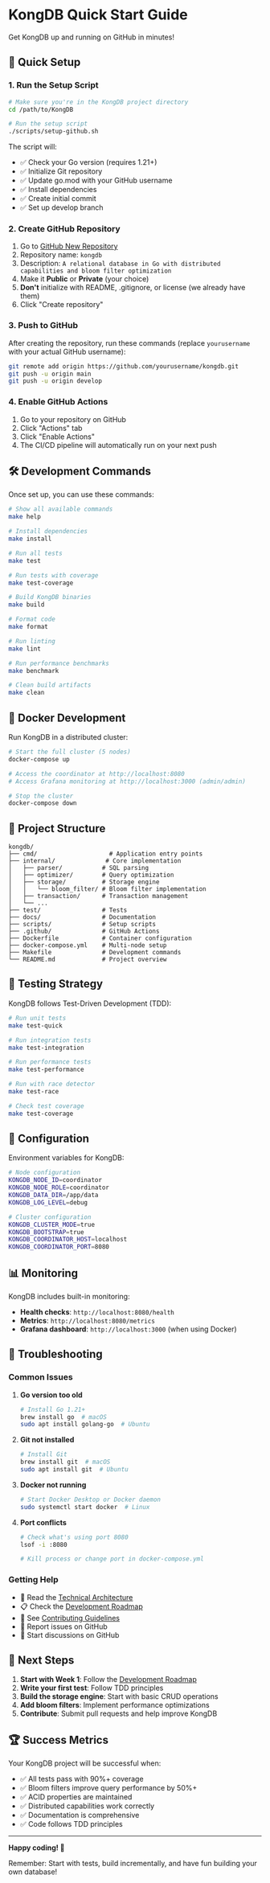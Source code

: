 # KongDB Quick Start Guide

Get KongDB up and running on GitHub in minutes!

## 🚀 Quick Setup

### 1. Run the Setup Script

```bash
# Make sure you're in the KongDB project directory
cd /path/to/KongDB

# Run the setup script
./scripts/setup-github.sh
```

The script will:
- ✅ Check your Go version (requires 1.21+)
- ✅ Initialize Git repository
- ✅ Update go.mod with your GitHub username
- ✅ Install dependencies
- ✅ Create initial commit
- ✅ Set up develop branch

### 2. Create GitHub Repository

1. Go to [GitHub New Repository](https://github.com/new)
2. Repository name: `kongdb`
3. Description: `A relational database in Go with distributed capabilities and bloom filter optimization`
4. Make it **Public** or **Private** (your choice)
5. **Don't** initialize with README, .gitignore, or license (we already have them)
6. Click "Create repository"

### 3. Push to GitHub

After creating the repository, run these commands (replace `yourusername` with your actual GitHub username):

```bash
git remote add origin https://github.com/yourusername/kongdb.git
git push -u origin main
git push -u origin develop
```

### 4. Enable GitHub Actions

1. Go to your repository on GitHub
2. Click "Actions" tab
3. Click "Enable Actions"
4. The CI/CD pipeline will automatically run on your next push

## 🛠️ Development Commands

Once set up, you can use these commands:

```bash
# Show all available commands
make help

# Install dependencies
make install

# Run all tests
make test

# Run tests with coverage
make test-coverage

# Build KongDB binaries
make build

# Format code
make format

# Run linting
make lint

# Run performance benchmarks
make benchmark

# Clean build artifacts
make clean
```

## 🐳 Docker Development

Run KongDB in a distributed cluster:

```bash
# Start the full cluster (5 nodes)
docker-compose up

# Access the coordinator at http://localhost:8080
# Access Grafana monitoring at http://localhost:3000 (admin/admin)

# Stop the cluster
docker-compose down
```

## 📁 Project Structure

```
kongdb/
├── cmd/                    # Application entry points
├── internal/              # Core implementation
│   ├── parser/           # SQL parsing
│   ├── optimizer/        # Query optimization
│   ├── storage/          # Storage engine
│   │   └── bloom_filter/ # Bloom filter implementation
│   ├── transaction/      # Transaction management
│   └── ...
├── test/                 # Tests
├── docs/                 # Documentation
├── scripts/              # Setup scripts
├── .github/              # GitHub Actions
├── Dockerfile            # Container configuration
├── docker-compose.yml    # Multi-node setup
├── Makefile              # Development commands
└── README.md             # Project overview
```

## 🧪 Testing Strategy

KongDB follows Test-Driven Development (TDD):

```bash
# Run unit tests
make test-quick

# Run integration tests
make test-integration

# Run performance tests
make test-performance

# Run with race detector
make test-race

# Check test coverage
make test-coverage
```

## 🔧 Configuration

Environment variables for KongDB:

```bash
# Node configuration
KONGDB_NODE_ID=coordinator
KONGDB_NODE_ROLE=coordinator
KONGDB_DATA_DIR=/app/data
KONGDB_LOG_LEVEL=debug

# Cluster configuration
KONGDB_CLUSTER_MODE=true
KONGDB_BOOTSTRAP=true
KONGDB_COORDINATOR_HOST=localhost
KONGDB_COORDINATOR_PORT=8080
```

## 📊 Monitoring

KongDB includes built-in monitoring:

- **Health checks**: `http://localhost:8080/health`
- **Metrics**: `http://localhost:8080/metrics`
- **Grafana dashboard**: `http://localhost:3000` (when using Docker)

## 🚨 Troubleshooting

### Common Issues

1. **Go version too old**
   ```bash
   # Install Go 1.21+
   brew install go  # macOS
   sudo apt install golang-go  # Ubuntu
   ```

2. **Git not installed**
   ```bash
   # Install Git
   brew install git  # macOS
   sudo apt install git  # Ubuntu
   ```

3. **Docker not running**
   ```bash
   # Start Docker Desktop or Docker daemon
   sudo systemctl start docker  # Linux
   ```

4. **Port conflicts**
   ```bash
   # Check what's using port 8080
   lsof -i :8080
   
   # Kill process or change port in docker-compose.yml
   ```

### Getting Help

- 📖 Read the [Technical Architecture](TECHNICAL_ARCHITECTURE.md)
- 📋 Check the [Development Roadmap](DEVELOPMENT_ROADMAP.md)
- 🤝 See [Contributing Guidelines](CONTRIBUTING.md)
- 🐛 Report issues on GitHub
- 💬 Start discussions on GitHub

## 🎯 Next Steps

1. **Start with Week 1**: Follow the [Development Roadmap](DEVELOPMENT_ROADMAP.md)
2. **Write your first test**: Follow TDD principles
3. **Build the storage engine**: Start with basic CRUD operations
4. **Add bloom filters**: Implement performance optimizations
5. **Contribute**: Submit pull requests and help improve KongDB

## 🏆 Success Metrics

Your KongDB project will be successful when:

- ✅ All tests pass with 90%+ coverage
- ✅ Bloom filters improve query performance by 50%+
- ✅ ACID properties are maintained
- ✅ Distributed capabilities work correctly
- ✅ Documentation is comprehensive
- ✅ Code follows TDD principles

---

**Happy coding! 🚀**

Remember: Start with tests, build incrementally, and have fun building your own database! 